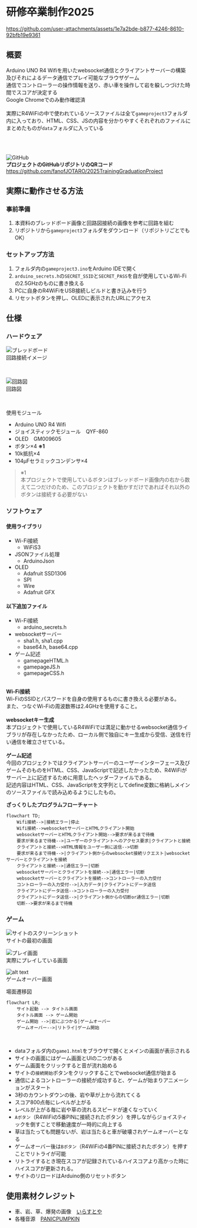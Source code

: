 # 研修卒業制作2025

https://github.com/user-attachments/assets/1e7a2bde-b877-4246-8610-92bfb19e9361

## 概要

Arduino UNO R4 Wifiを用いたwebsocket通信とクライアントサーバーの構築及びそれによるデータ通信でプレイ可能なブラウザゲーム<br>
通信でコントローラーの操作情報を送り、赤い車を操作して岩を躱しつづけた時間でスコアが決定する<br>
Google Chromeでのみ動作確認済<br><br>
実際にR4WiFiの中で使われているソースファイルは全て```gameproject3```フォルダ内に入っており、HTML、CSS、JSの内容を分かりやすくそれぞれのファイルにまとめたものが```data```フォルダに入っている

<br>
<br>

![GitHub](./ReadmeImages/RepositoryQR.png)<br>
**プロジェクトのGitHubリポジトリのQRコード**<br>
https://github.com/fanofJOTARO/2025TrainingGraduationProject

## 実際に動作させる方法

### 事前準備

1. 本資料のブレッドボード画像と回路図接続の画像を参考に回路を組む
2. リポジトリから```gameproject3```フォルダをダウンロード（リポジトリごとでもOK）

### セットアップ方法

1. フォルダ内の```gameproject3.ino```をArduino IDEで開く
2. ```arduino_secrets.h```の```SECRET_SSID```と```SECRET_PASS```を自が使用しているWi-Fiの2.5GHzのものに書き換える
3. PCに自身のR4WiFiをUSB接続しビルドと書き込みを行う
4. リセットボタンを押し、OLEDに表示されたURLにアクセス

## 仕様

### ハードウェア

![ブレッドボード](./ReadmeImages/bredboard.png)<br>
回路接続イメージ

<br>

![回路図](./ReadmeImages/kairo.png)<br>
回路図

<br>

使用モジュール

* Arduino UNO R4 Wifi
* ジョイスティックモジュール　QYF-860
* OLED　GM009605
* ボタン×4 **※1**
* 10k抵抗×4
* 104μFセラミックコンデンサ×4

> ※1<br>
> 本プロジェクトで使用しているボタンはブレッドボード画像内の右から数えて二つだけのため、このプロジェクトを動かすだけであればそれ以外のボタンは接続する必要がない

### ソフトウェア

#### 使用ライブラリ

* Wi-Fi接続
  * WiFiS3
* JSONファイル処理
  * ArduinoJson
* OLED
  * Adafruit SSD1306
  * SPI
  * Wire
  * Adafruit GFX
  
#### 以下追加ファイル

* Wi-Fi接続
  * arduino_secrets.h
* websocketサーバー
  * sha1.h, sha1.cpp
  * base64.h, base64.cpp
* ゲーム記述
  * gamepageHTML.h
  * gamepageJS.h
  * gamepageCSS.h

<br>**Wi-Fi接続**<br>
Wi-FiのSSIDとパスワードを自身の使用するものに書き換える必要がある。<br>
また、つなぐWi-Fiの周波数帯は2.4GHzを使用すること。<br>
<br>
**websocketキー生成**<br>
本プロジェクトで使用しているR4WiFiでは満足に動かせるwebsocket通信ライブラリが存在しなかったため、ローカル側で独自にキー生成から受信、送信を行い通信を確立させている。<br>
<br>
**ゲーム記述**<br>
今回のプロジェクトではクライアントサーバーのユーザーインターフェース及びゲームそのものをHTML、CSS、JavaScriptで記述したかったため、R4WiFiがサーバー上に記述するために用意したヘッダーファイルである。<br>
記述内容はHTML、CSS、JavaScriptを文字列としてdefine変数に格納しメインのソースファイルで読み込めるようにしたもの。

**ざっくりしたプログラムフローチャート**<br>

```mermaid
flowchart TD;
    Wifi接続-->|接続エラー|停止
    Wifi接続-->websocketサーバーとHTMLクライアント開始
    websocketサーバーとHTMLクライアント開始-->要求が来るまで待機
    要求が来るまで待機-->|ユーザーのクライアントへのアクセス要求|クライアントと接続
    クライアントと接続-->HTML情報をユーザー側に送信-->切断
    要求が来るまで待機-->|クライアント側からのwebsocket接続リクエスト|websocketサーバーとクライアントを接続
    クライアントと接続-->|通信エラー|切断
    websocketサーバーとクライアントを接続-->|通信エラー|切断
    websocketサーバーとクライアントを接続-->コントローラーの入力受付
    コントローラーの入力受付-->|入力データ|クライアントにデータ送信
    クライアントにデータ送信-->コントローラーの入力受付
    クライアントにデータ送信-->|クライアント側からの切断or通信エラー|切断
    切断-->要求が来るまで待機
```

### ゲーム

![サイトのスクリーンショット](./ReadmeImages/title.png)<br>
サイトの最初の画面
<br>

![プレイ画面](./ReadmeImages/play.png)<br>
実際にプレイしている画面
<br>

![alt text](./ReadmeImages/gameover.png)<br>
ゲームオーバー画面
<br>

場面遷移図

```mermaid
flowchart LR;
    サイト起動 --> タイトル画面
    タイトル画面 --> ゲーム開始
    ゲーム開始 -->|岩にぶつかる|ゲームオーバー
    ゲームオーバー-->|リトライ|ゲーム開始
```

<br>

* dataフォルダ内の```game1.html```をブラウザで開くとメインの画面が表示される
* サイトの画面にはゲーム画面とUIの二つがある
* ゲーム画面をクリックすると音が流れ始める
* サイトの```接続開始```ボタンをクリックすることでwebsocket通信が始まる
* 通信によるコントローラーの接続が成功すると、ゲームが始まりアニメーションがスタート
* 3秒のカウントダウンの後、岩や草が上から流れてくる
* スコア800点毎にレベルが上がる
* レベルが上がる毎に岩や草の流れるスピードが速くなっていく
* ```Aボタン```（R4WiFiの5番PINに接続されたボタン）を押しながらジョイスティックを倒すことで移動速度が一時的に向上する
* 草は当たっても問題ないが、岩は当たると車が破壊されゲームオーバーとなる
* ゲームオーバー後は```Bボタン```（R4WiFiの4番PINに接続されたボタン）を押すことでリトライが可能
* リトライするとき現在スコアが記録されているハイスコアより高かった時にハイスコアが更新される。
* サイトのリロードはArduino側のリセットボタン

## 使用素材クレジット

* 車、岩、草、爆発の画像　[いらすとや](https://www.irasutoya.com/)
* 各種音源　[PANICPUMPKIN](https://pansound.com/panicpumpkin/index.html)
